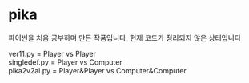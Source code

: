 # pika
파이썬을 처음 공부하며 만든 작품입니다.
현재 코드가 정리되지 않은 상태입니다

ver11.py = Player vs Player  
singledef.py = Player vs Computer  
pika2v2ai.py = Player&Player vs Computer&Computer  
